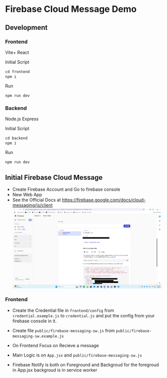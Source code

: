 # Firebase Cloud Message Demo

## Development

### Frontend

Vite+ React

Initial Script

```
cd frontend
npm i
```

Run

```
npm run dev
```

### Backend

Node.js Express

Initial Script

```
cd backend
npm i
```

Run

```
npm run dev
```

## Initial Firebase Cloud Message

- Create Firebase Account and Go to firebase console
- New Web App
- See the Official Docs at https://firebase.google.com/docs/cloud-messaging/js/client
  ![alt text](image.png)

### Frontend

- Create the Credential file in `frontend/config` from `credential.example.js` to `credential.js` and put the config from your firebase console in it.
- Create file `public/firebase-messaging-sw.js` from `public/firebase-messaging-sw.example.js`
- On Frontend Focus on Recieve a message
- Main Logic is on `App.jsx` and `public/firebase-messaging-sw.js`

- Firebase Notify is both on Foreground and Backgroud for the foregroud in App.jsx backgroud is in service worker

